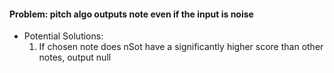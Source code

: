 #### Problem: pitch algo outputs note even if the input is noise 
- Potential Solutions:
    1. If chosen note does nSot have a significantly higher score than other notes, output null